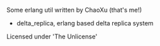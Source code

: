 Some erlang util written by ChaoXu (that's me!)

* delta_replica, erlang based delta replica system

Licensed under 'The Unlicense'
